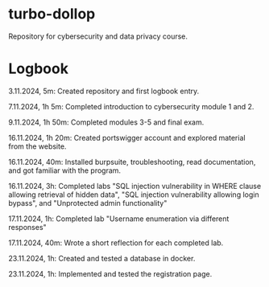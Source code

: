 # turbo-dollop
Repository for cybersecurity and data privacy course.

# Logbook

3.11.2024, 5m:  Created repository and first logbook entry.

7.11.2024, 1h 5m: Completed introduction to cybersecurity module 1 and 2.

9.11.2024, 1h 50m: Completed modules 3-5 and final exam.

16.11.2024, 1h 20m: Created portswigger account and explored material from the website.

16.11.2024, 40m: Installed burpsuite, troubleshooting, read documentation, and got familiar with the program.

16.11.2024, 3h: Completed labs "SQL injection vulnerability in WHERE clause allowing retrieval of hidden data", "SQL injection vulnerability allowing login bypass", and "Unprotected admin functionality"

17.11.2024, 1h: Completed lab "Username enumeration via different responses"

17.11.2024, 40m: Wrote a short reflection for each completed lab.

23.11.2024, 1h: Created and tested a database in docker.

23.11.2024, 1h: Implemented and tested the registration page.
